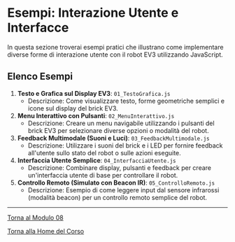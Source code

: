 # Esempi: Interazione Utente e Interfacce

In questa sezione troverai esempi pratici che illustrano come implementare diverse forme di interazione utente con il robot EV3 utilizzando JavaScript.

## Elenco Esempi

1.  **Testo e Grafica sul Display EV3**: `01_TestoGrafica.js`
    *   Descrizione: Come visualizzare testo, forme geometriche semplici e icone sul display del brick EV3.
2.  **Menu Interattivo con Pulsanti**: `02_MenuInterattivo.js`
    *   Descrizione: Creare un menu navigabile utilizzando i pulsanti del brick EV3 per selezionare diverse opzioni o modalità del robot.
3.  **Feedback Multimodale (Suoni e Luci)**: `03_FeedbackMultimodale.js`
    *   Descrizione: Utilizzare i suoni del brick e i LED per fornire feedback all'utente sullo stato del robot o sulle azioni eseguite.
4.  **Interfaccia Utente Semplice**: `04_InterfacciaUtente.js`
    *   Descrizione: Combinare display, pulsanti e feedback per creare un'interfaccia utente di base per controllare il robot.
5.  **Controllo Remoto (Simulato con Beacon IR)**: `05_ControlloRemoto.js`
    *   Descrizione: Esempio di come leggere input dal sensore infrarossi (modalità beacon) per un controllo remoto semplice del robot.

---

[Torna al Modulo 08](../README.md)

[Torna alla Home del Corso](../../README.md)